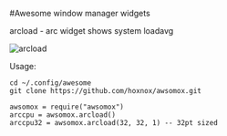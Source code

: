 #Awesome window manager widgets

arcload - arc widget shows system loadavg

![arcload](https://habrastorage.org/files/d60/280/518/d602805184d8482eb6ff982721d4dd40.png)

Usage:

    cd ~/.config/awesome
    git clone https://github.com/hoxnox/awsomox.git

    awsomox = require("awsomox")
    arccpu = awsomox.arcload()
    arccpu32 = awsomox.arcload(32, 32, 1) -- 32pt sized


